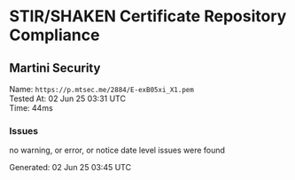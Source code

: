 # STIR/SHAKEN Certificate Repository Compliance

## Martini Security

Name: `https://p.mtsec.me/2884/E-exB05xi_X1.pem`\
Tested At: 02 Jun 25 03:31 UTC\
Time: 44ms

### Issues

no warning, or error, or notice date level issues were found

Generated: 02 Jun 25 03:45 UTC